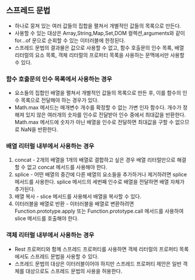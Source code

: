 ## 스프레드 문법
- 하나로 뭉쳐 있는 여러 값들의 집합을 펼쳐서 개별적인 값들의 목록으로 만든다.
- 사용할 수 있는 대상은 Array,String,Map,Set,DOM 컬렉션,arguments와 같이 for...of 문으로 순회할 수 있는 이터러블에 한정된다.
- 스프레드 문법의 결과물은 값으로 사용할 수 없고, 함수 호출문의 인수 목록, 배열 리터럴의 요소 목록, 객체 리터럴의 프로퍼티 목록을 사용하는 문맥에서만 사용할 수 있다.

### 함수 호출문의 인수 목록에서 사용하는 경우
- 요소들의 집합인 배열을 펼쳐서 개별적인 값들의 목록으로 만든 후, 이를 함수의 인수 목록으로 전달해야 하는 경우가 있다.
- Math.max 메서드는 매개변수 개수를 확정할 수 없는 가변 인자 함수다. 개수가 정해져 있지 않은 여러개의 숫자를 인수로 전달받아 인수 중에서 최대값을 반환한다. Math.max 메서드에 숫자가 아닌 배열을 인수로 전달하면 최대값을 구할 수 없으므로 NaN을 반환한다.

### 배열 리터럴 내부에서 사용하는 경우
1. concat - 2개의 배열을 1개의 배열로 결합하고 싶은 경우 배열 리터럴만으로 해결할 수 없고 concat 메서드를 사용해야 한다.
2. splice - 어떤 배열의 중간에 다른 배열의 요소들을 추가하거나 제거하려면 splice메서드를 사용한다. splice 메서드의 세번째 인수로 배열을 전달하면 배열 자체가 추가된다.
3. 배열 복사 - slice 메서드를 사용해서 배열을 복사할 수 있다.
4. 이터러블을 배열로 반환 - 이터러블을 배열로 변환하려면 Function.prototype.apply 또는 Function.prototype.call 메서드를 사용하여 slice 메서드를 호출해야 한다.

### 객체 리터럴 내부에서 사용하는 경우
- Rest 프로퍼티와 함께 스프레드 프로퍼티를 사용하면 객체 리터럴의 프로퍼티 목록에서도 스프레드 문법을 사용할 수 있다.
- 스프레드 문법의 대상은 이터러블이어야 하지만 스프레드 프로퍼티 제안은 일반 객체를 대상으로도 스프레드 문법의 사용을 허용한다.
